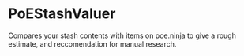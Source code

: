 # PoEStashValuer
Compares your stash contents with items on poe.ninja to give a rough estimate, and reccomendation for manual research.
